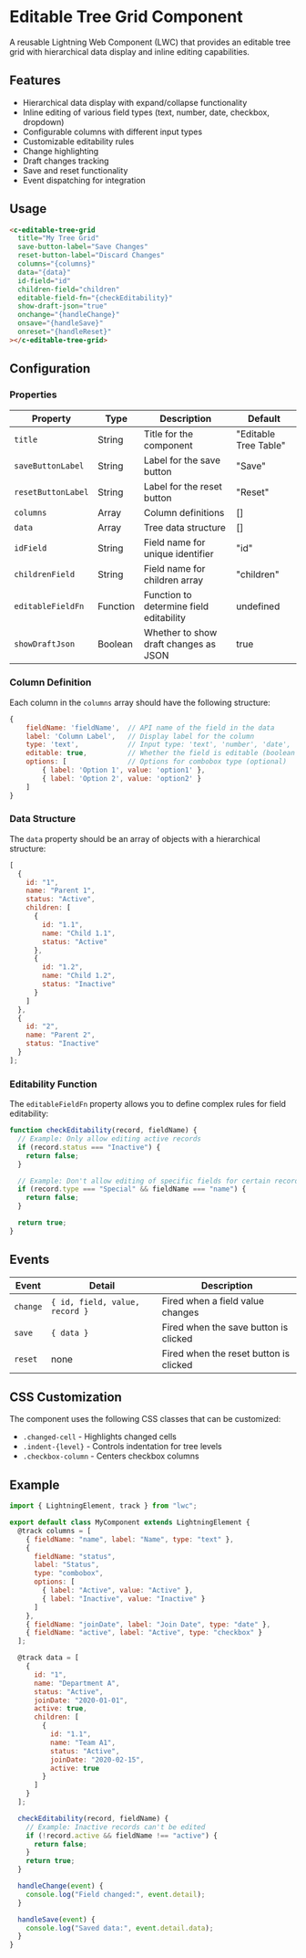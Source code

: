 # Editable Tree Grid Component

A reusable Lightning Web Component (LWC) that provides an editable tree grid with hierarchical data display and inline editing capabilities.

## Features

- Hierarchical data display with expand/collapse functionality
- Inline editing of various field types (text, number, date, checkbox, dropdown)
- Configurable columns with different input types
- Customizable editability rules
- Change highlighting
- Draft changes tracking
- Save and reset functionality
- Event dispatching for integration

## Usage

```html
<c-editable-tree-grid
  title="My Tree Grid"
  save-button-label="Save Changes"
  reset-button-label="Discard Changes"
  columns="{columns}"
  data="{data}"
  id-field="id"
  children-field="children"
  editable-field-fn="{checkEditability}"
  show-draft-json="true"
  onchange="{handleChange}"
  onsave="{handleSave}"
  onreset="{handleReset}"
></c-editable-tree-grid>
```

## Configuration

### Properties

| Property           | Type     | Description                             | Default               |
| ------------------ | -------- | --------------------------------------- | --------------------- |
| `title`            | String   | Title for the component                 | "Editable Tree Table" |
| `saveButtonLabel`  | String   | Label for the save button               | "Save"                |
| `resetButtonLabel` | String   | Label for the reset button              | "Reset"               |
| `columns`          | Array    | Column definitions                      | []                    |
| `data`             | Array    | Tree data structure                     | []                    |
| `idField`          | String   | Field name for unique identifier        | "id"                  |
| `childrenField`    | String   | Field name for children array           | "children"            |
| `editableFieldFn`  | Function | Function to determine field editability | undefined             |
| `showDraftJson`    | Boolean  | Whether to show draft changes as JSON   | true                  |

### Column Definition

Each column in the `columns` array should have the following structure:

```javascript
{
    fieldName: 'fieldName',  // API name of the field in the data
    label: 'Column Label',   // Display label for the column
    type: 'text',            // Input type: 'text', 'number', 'date', 'checkbox', 'combobox'
    editable: true,          // Whether the field is editable (boolean or function)
    options: [               // Options for combobox type (optional)
        { label: 'Option 1', value: 'option1' },
        { label: 'Option 2', value: 'option2' }
    ]
}
```

### Data Structure

The `data` property should be an array of objects with a hierarchical structure:

```javascript
[
  {
    id: "1",
    name: "Parent 1",
    status: "Active",
    children: [
      {
        id: "1.1",
        name: "Child 1.1",
        status: "Active"
      },
      {
        id: "1.2",
        name: "Child 1.2",
        status: "Inactive"
      }
    ]
  },
  {
    id: "2",
    name: "Parent 2",
    status: "Inactive"
  }
];
```

### Editability Function

The `editableFieldFn` property allows you to define complex rules for field editability:

```javascript
function checkEditability(record, fieldName) {
  // Example: Only allow editing active records
  if (record.status === "Inactive") {
    return false;
  }

  // Example: Don't allow editing of specific fields for certain records
  if (record.type === "Special" && fieldName === "name") {
    return false;
  }

  return true;
}
```

## Events

| Event    | Detail                         | Description                            |
| -------- | ------------------------------ | -------------------------------------- |
| `change` | `{ id, field, value, record }` | Fired when a field value changes       |
| `save`   | `{ data }`                     | Fired when the save button is clicked  |
| `reset`  | none                           | Fired when the reset button is clicked |

## CSS Customization

The component uses the following CSS classes that can be customized:

- `.changed-cell` - Highlights changed cells
- `.indent-{level}` - Controls indentation for tree levels
- `.checkbox-column` - Centers checkbox columns

## Example

```javascript
import { LightningElement, track } from "lwc";

export default class MyComponent extends LightningElement {
  @track columns = [
    { fieldName: "name", label: "Name", type: "text" },
    {
      fieldName: "status",
      label: "Status",
      type: "combobox",
      options: [
        { label: "Active", value: "Active" },
        { label: "Inactive", value: "Inactive" }
      ]
    },
    { fieldName: "joinDate", label: "Join Date", type: "date" },
    { fieldName: "active", label: "Active", type: "checkbox" }
  ];

  @track data = [
    {
      id: "1",
      name: "Department A",
      status: "Active",
      joinDate: "2020-01-01",
      active: true,
      children: [
        {
          id: "1.1",
          name: "Team A1",
          status: "Active",
          joinDate: "2020-02-15",
          active: true
        }
      ]
    }
  ];

  checkEditability(record, fieldName) {
    // Example: Inactive records can't be edited
    if (!record.active && fieldName !== "active") {
      return false;
    }
    return true;
  }

  handleChange(event) {
    console.log("Field changed:", event.detail);
  }

  handleSave(event) {
    console.log("Saved data:", event.detail.data);
  }
}
```
